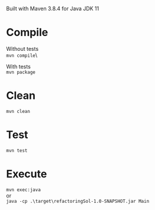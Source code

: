 Built with Maven 3.8.4 for Java JDK 11

# Compile
Without tests\
```mvn compile```\

With tests\
```mvn package```

# Clean

```mvn clean ```

# Test
```mvn test```

# Execute

```mvn exec:java```\
or\
```java -cp .\target\refactoringSol-1.0-SNAPSHOT.jar Main```

